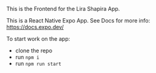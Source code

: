 This is the Frontend for the Lira Shapira App.

This is a React Native Expo App. See Docs for more info: https://docs.expo.dev/

To start work on the app:

- clone the repo
- run `npm i`
- run `npm run start`
